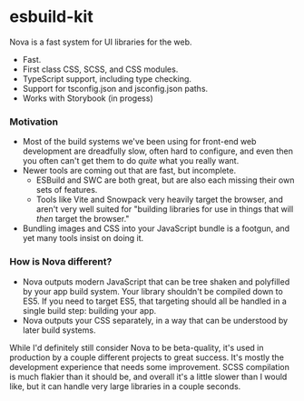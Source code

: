 # esbuild-kit

Nova is a fast system for UI libraries for the web.

-   Fast.
-   First class CSS, SCSS, and CSS modules.
-   TypeScript support, including type checking.
-   Support for tsconfig.json and jsconfig.json paths.
-   Works with Storybook (in progess)

### Motivation

-   Most of the build systems we've been using for front-end web development are dreadfully
    slow, often hard to configure, and even then you often can't get them to do _quite_ what
    you really want.
-   Newer tools are coming out that are fast, but incomplete.
    -   ESBuild and SWC are both great, but are also each missing their own sets of features.
    -   Tools like Vite and Snowpack very heavily target the browser, and aren't very well
        suited for "building libraries for use in things that will _then_ target the browser."
-   Bundling images and CSS into your JavaScript bundle is a footgun, and yet many tools
    insist on doing it.

### How is Nova different?

-   Nova outputs modern JavaScript that can be tree shaken and polyfilled by your app build
    system. Your library shouldn't be compiled down to ES5. If you need to target ES5, that
    targeting should all be handled in a single build step: building your app.
-   Nova outputs your CSS separately, in a way that can be understood by later build systems.

While I'd definitely still consider Nova to be beta-quality, it's used in production by a
couple different projects to great success. It's mostly the development experience that
needs some improvement. SCSS compilation is much flakier than it should be, and overall
it's a little slower than I would like, but it can handle very large libraries in a couple
seconds.
